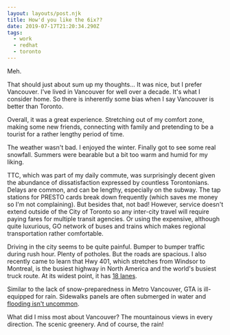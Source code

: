 ```yaml
---
layout: layouts/post.njk
title: How'd you like the 6ix??
date: 2019-07-17T21:20:34.290Z
tags:
  - work
  - redhat
  - toronto
---
```

Meh.

That should just about sum up my thoughts... It was nice, but I prefer Vancouver. I've lived in Vancouver for well over a decade. It's what I consider home. So there is inherently some bias when I say Vancouver is better than Toronto.

Overall, it was a great experience. Stretching out of my comfort zone, making some new friends, connecting with family and pretending to be a tourist for a rather lengthy period of time.

The weather wasn't bad. I enjoyed the winter. Finally got to see some real snowfall. Summers were bearable but a bit too warm and humid for my liking.

TTC, which was part of my daily commute, was surprisingly decent given the abundance of dissatisfaction expressed by countless Torontonians. Delays are common, and can be lengthy, especially on the subway. The tap stations for PRESTO cards break down frequently (which saves me money so I'm not complaining). But besides that, not bad! However, service doesn't extend outside of the City of Toronto so any inter-city travel will require paying fares for multiple transit agencies. Or using the expensive, although quite luxurious, GO network of buses and trains which makes regional transportation rather comfortable.

Driving in the city seems to be quite painful. Bumper to bumper traffic during rush hour. Plenty of potholes. But the roads are spacious. I also recently came to learn that Hwy 401, which stretches from Windsor to Montreal, is the busiest highway in North America and the world's busiest truck route. At its widest point, it has [18 lanes](http://i.imgur.com/K7DfQYg.png).

Similar to the lack of snow-preparedness in Metro Vancouver, GTA is ill-equipped for rain. Sidewalks panels are often submerged in water and [flooding isn't uncommon](https://toronto.citynews.ca/video/2019/07/17/drivers-rescued-by-fire-crew-after-torrential-rain-floods-highway-401-ramp/).

What did I miss most about Vancouver? The mountainous views in every direction. The scenic greenery. And of course, the rain!